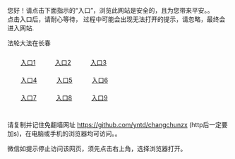 您好！请点击下面指示的“入口”，浏览此网站是安全的，且为您带来平安。。 <br/>
点击入口后，请耐心等待， 过程中可能会出现无法打开的提示，请忽略，最终会进入网站. </br>

法轮大法在长春<br/>
<div style="padding:10px"><a style="margin:20px" target="_blank" href="https://d2rtf74ha4rx6z.cloudfront.net/2Qpsp?wpvnigst" id="ccLink1" rel="nofollow">入口1</a> <a target="_blank" style="margin:20px" href="https://df2vs5uy63c7d.cloudfront.net/2Qpsp?msnmb" id="ccLink2" rel="nofollow">入口2</a> <a style="margin:20px" target="_blank" href="https://d1zd03cn6cd15z.cloudfront.net/2Qpsp?yxmxjyn" id="ccLink3" rel="nofollow">入口3</a></div>

<div style="padding:10px" ><a style="margin:20px" target="_blank" href="https://d2rtf74ha4rx6z.cloudfront.net/2Qpsp?wpvnigst" id="ccLink4" rel="nofollow">入口4</a> <a style="margin:20px" href="https://df2vs5uy63c7d.cloudfront.net/2Qpsp?msnmb" target="_blank" id="ccLink5" rel="nofollow">入口5</a> <a style="margin:20px" href="https://d1zd03cn6cd15z.cloudfront.net/2Qpsp?yxmxjyn" target="_blank" id="ccLink6" rel="nofollow">入口6</a></div>

<div style="padding:10px"><a style="margin:20px" target="_blank" href="https://d2rtf74ha4rx6z.cloudfront.net/2Qpsp?wpvnigst" id="ccLink7" rel="nofollow">入口7</a> <a style="margin:20px" href="https://df2vs5uy63c7d.cloudfront.net/2Qpsp?msnmb" target="_blank" id="ccLink8" rel="nofollow">入口8</a> <a style="margin:20px" target="_blank" href="https://d1zd03cn6cd15z.cloudfront.net/2Qpsp?yxmxjyn" id="ccLink9" rel="nofollow">入口9</a></div>

<br/>



请复制并记住免翻墙网址 https://github.com/yntd/changchunzx (http后一定要加s)，在电脑或手机的浏览器均可访问。。<br/>

微信如提示停止访问该网页，须先点击右上角，选择浏览器打开。
